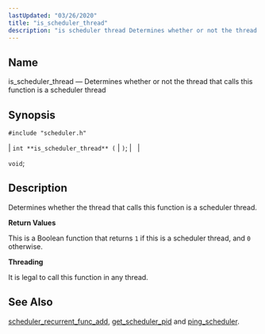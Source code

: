 ```yaml
---
lastUpdated: "03/26/2020"
title: "is_scheduler_thread"
description: "is scheduler thread Determines whether or not the thread that calls this function is a scheduler thread int is scheduler thread void Determines whether the thread that calls this function is a scheduler thread This is a Boolean function that returns 1 if this is a scheduler thread and 0..."
---
```


<a name="apis.is_scheduler_thread"></a> 
## Name

is_scheduler_thread — Determines whether or not the thread that calls this function is a scheduler thread

## Synopsis

`#include "scheduler.h"`

| `int **is_scheduler_thread** (` | `)`; |   |

`void`;<a name="idp58826672"></a> 
## Description

Determines whether the thread that calls this function is a scheduler thread.

**<a name="idp58827936"></a> Return Values**

This is a Boolean function that returns `1` if this is a scheduler thread, and `0` otherwise.

**<a name="idp58829792"></a> Threading**

It is legal to call this function in any thread.

<a name="idp58831216"></a> 
## See Also

[scheduler_recurrent_func_add](/momentum/3/3-api/apis-scheduler-recurrent-func-add), [get_scheduler_pid](/momentum/3/3-api/apis-get-scheduler-pid) and [ping_scheduler](/momentum/3/3-api/apis-ping-scheduler).
